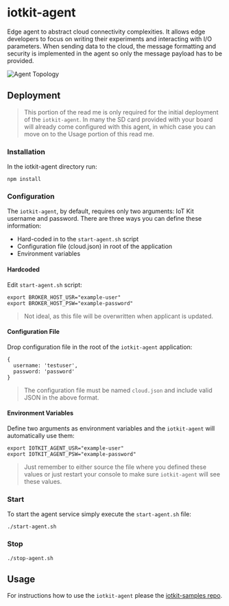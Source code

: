 # iotkit-agent

Edge agent to abstract cloud connectivity complexities. It allows edge developers to focus on writing their experiments and interacting with I/O parameters. When sending data to the cloud, the message formatting and security is implemented in the agent so only the message payload has to be provided.   

![Agent Topology](../master/images/agent-topo.png?raw=true)

## Deployment

> This portion of the read me is only required for the initial deployment of the `iotkit-agent`. In many the SD card provided with your board will already come configured with this agent, in which case you can move on to the Usage portion of this read me.

### Installation

In the iotkit-agent directory run:

    npm install
    
### Configuration

The `iotkit-agent`, by default, requires only two arguments: IoT Kit username and password. There are three ways you can define these information:

* Hard-coded in to the `start-agent.sh` script
* Configuration file (cloud.json) in root of the application
* Environment variables 


#### Hardcoded 

Edit `start-agent.sh` script:

    export BROKER_HOST_USR="example-user"
    export BROKER_HOST_PSW="example-password"

> Not ideal, as this file will be overwritten when applicant is updated.

#### Configuration File

Drop configuration file in the root of the `iotkit-agent` application:

    {
      username: 'testuser',
      password: 'password'
    }
    
> The configuration file must be named `cloud.json` and include valid JSON in the above format. 

#### Environment Variables 

Define two arguments as environment variables and the `iotkit-agent` will automatically use them:

    export IOTKIT_AGENT_USR="example-user"
    export IOTKIT_AGENT_PSW="example-password"
    
> Just remember to either source the file where you defined these values or just restart your console to make sure `iotkit-agent` will see these values.
    
### Start

To start the agent service simply execute the `start-agent.sh` file:

    ./start-agent.sh
    
### Stop

    ./stop-agent.sh

## Usage

For instructions how to use the `iotkit-agent` please the [iotkit-samples repo](https://github.com/enableiot/iotkit-samples).